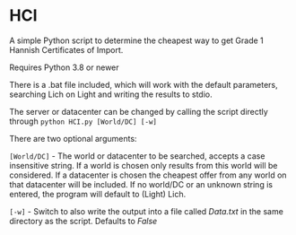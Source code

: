 # HCI
A simple Python script to determine the cheapest way to get Grade 1 Hannish Certificates of Import.

Requires Python 3.8 or newer

There is a .bat file included, which will work with the default parameters, searching Lich on Light and writing the results to stdio.

The server or datacenter can be changed by calling the script directly through `python HCI.py [World/DC] [-w]`

There are two optional arguments:
  
  `[World/DC]` - The world or datacenter to be searched, accepts a case insensitive string. If a world is chosen only results from this world will be considered. If a datacenter is chosen the cheapest offer from any world on that datacenter will be included. If no world/DC or an unknown string is entered, the program will default to (Light) Lich.
  
  `[-w]` - Switch to also write the output into a file called *Data.txt* in the same directory as the script. Defaults to *False*